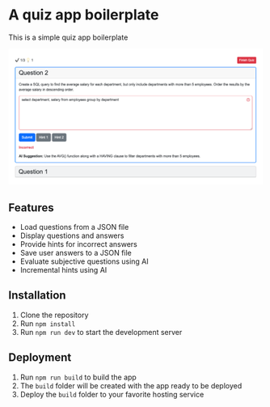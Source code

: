 # A quiz app boilerplate

This is a simple quiz app boilerplate

![Screenshot](./screenshot.png)

## Features

- Load questions from a JSON file
- Display questions and answers
- Provide hints for incorrect answers
- Save user answers to a JSON file
- Evaluate subjective questions using AI
- Incremental hints using AI

## Installation

1. Clone the repository
2. Run `npm install`
3. Run `npm run dev` to start the development server

## Deployment

1. Run `npm run build` to build the app
2. The `build` folder will be created with the app ready to be deployed
3. Deploy the `build` folder to your favorite hosting service
